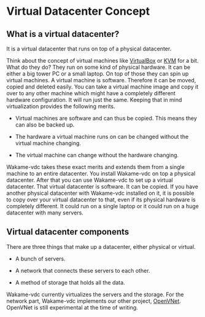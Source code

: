 # Virtual Datacenter Concept

## What is a virtual datacenter?

It is a virtual datacenter that runs on top of a physical datacenter.

Think about the concept of virtual machines like [VirtualBox](https://www.virtualbox.org) or [KVM](https://www.virtualbox.org) for a bit. What do they do? They run on some kind of physical hardware. It can be either a big tower PC or a small laptop. On top of those they can spin up virtual machines. A virtual machine is software. Therefore it can be moved, copied and deleted easily. You can take a virtual machine image and copy it over to any other machine which might have a completely different hardware configuration. It will run just the same. Keeping that in mind virtualization provides the following merits.

* Virtual machines are software and can thus be copied. This means they can also be backed up.

* The hardware a virtual machine runs on can be changed without the virtual machine changing.

* The virtual machine can change without the hardware changing.

Wakame-vdc takes these exact merits and extends them from a single machine to an entire datacenter. You install Wakame-vdc on top a physical datacenter. After that you can use Wakame-vdc to set up a virtual datacenter. That virtual datacenter is software. It can be copied. If you have another physical datacenter with Wakame-vdc installed on it, it is possible to copy over your virtual datacenter to that, even if its physical hardware is completely different. It could run on a single laptop or it could run on a huge datacenter with many servers.

## Virtual datacenter components

There are three things that make up a datacenter, either physical or virtual.

* A bunch of servers.

* A network that connects these servers to each other.

* A method of storage that holds all the data.

Wakame-vdc currently virtualizes the servers and the storage. For the network part, Wakame-vdc implements our other project, [OpenVNet](http://openvnet.com). OpenVNet is still experimental at the time of writing.
